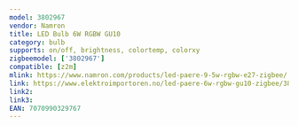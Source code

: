 ```yaml
---
model: 3802967
vendor: Namron
title: LED Bulb 6W RGBW GU10
category: bulb
supports: on/off, brightness, colortemp, colorxy
zigbeemodel: ['3802967']
compatible: [z2m]
mlink: https://www.namron.com/products/led-paere-9-5w-rgbw-e27-zigbee/
link: https://www.elektroimportoren.no/led-paere-6w-rgbw-gu10-zigbee/3802967/Product.html
link2: 
link3: 
EAN: 7070990329767
---
```

